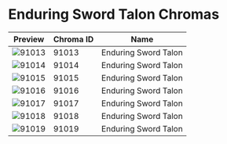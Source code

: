 # Enduring Sword Talon Chromas



| Preview | Chroma ID | Name |
|---------|-----------|------|
| ![91013](https://raw.communitydragon.org/latest/plugins/rcp-be-lol-game-data/global/default/v1/champion-chroma-images/91/91013.png) | 91013 | Enduring Sword Talon |
| ![91014](https://raw.communitydragon.org/latest/plugins/rcp-be-lol-game-data/global/default/v1/champion-chroma-images/91/91014.png) | 91014 | Enduring Sword Talon |
| ![91015](https://raw.communitydragon.org/latest/plugins/rcp-be-lol-game-data/global/default/v1/champion-chroma-images/91/91015.png) | 91015 | Enduring Sword Talon |
| ![91016](https://raw.communitydragon.org/latest/plugins/rcp-be-lol-game-data/global/default/v1/champion-chroma-images/91/91016.png) | 91016 | Enduring Sword Talon |
| ![91017](https://raw.communitydragon.org/latest/plugins/rcp-be-lol-game-data/global/default/v1/champion-chroma-images/91/91017.png) | 91017 | Enduring Sword Talon |
| ![91018](https://raw.communitydragon.org/latest/plugins/rcp-be-lol-game-data/global/default/v1/champion-chroma-images/91/91018.png) | 91018 | Enduring Sword Talon |
| ![91019](https://raw.communitydragon.org/latest/plugins/rcp-be-lol-game-data/global/default/v1/champion-chroma-images/91/91019.png) | 91019 | Enduring Sword Talon |